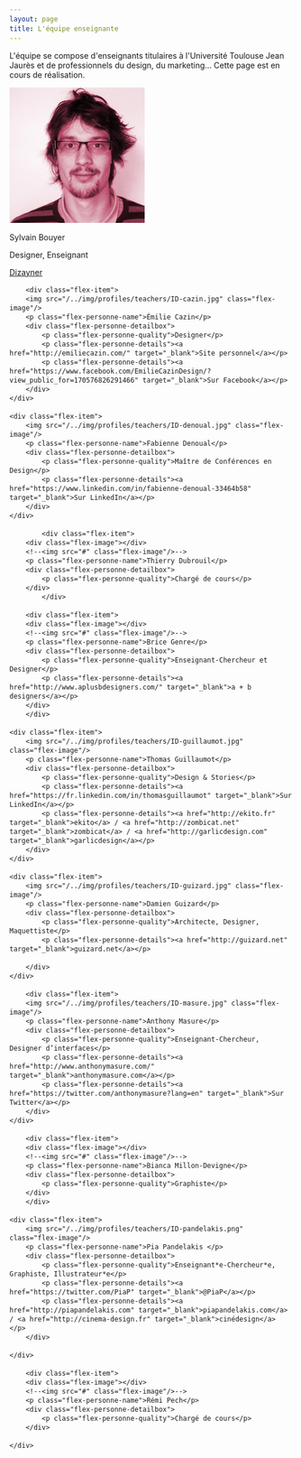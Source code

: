 ```yaml
---
layout: page
title: L'équipe enseignante
---
```


L'équipe se compose d'enseignants titulaires à l'Université Toulouse Jean Jaurès et de professionnels du design, du marketing...
Cette page est en cours de réalisation.

<div class="flex-container">
	<div class="flex-item">
		<img src="/../img/profiles/teachers/ID-bouyer.jpg" class="flex-image"/>
		<p class="flex-personne-name">Sylvain Bouyer</p>
		<div class="flex-personne-detailbox">
			<p class="flex-personne-quality">Designer, Enseignant</p>
			<p class="flex-personne-details"><a href="http://dizayner.fr/" target="_blank">Dizayner</a></p>
		</div>
	</div>	

		<div class="flex-item">
		<img src="/../img/profiles/teachers/ID-cazin.jpg" class="flex-image"/>
		<p class="flex-personne-name">Émilie Cazin</p>
		<div class="flex-personne-detailbox">
			<p class="flex-personne-quality">Designer</p>
			<p class="flex-personne-details"><a href="http://emiliecazin.com/" target="_blank">Site personnel</a></p>
			<p class="flex-personne-details"><a href="https://www.facebook.com/EmilieCazinDesign/?view_public_for=170576826291466" target="_blank">Sur Facebook</a></p>
		</div>
	</div>	

	<div class="flex-item">
		<img src="/../img/profiles/teachers/ID-denoual.jpg" class="flex-image"/>
		<p class="flex-personne-name">Fabienne Denoual</p>
		<div class="flex-personne-detailbox">
			<p class="flex-personne-quality">Maître de Conférences en Design</p>
			<p class="flex-personne-details"><a href="https://www.linkedin.com/in/fabienne-denoual-33464b58" target="_blank">Sur LinkedIn</a></p>
		</div>
	</div>	

			<div class="flex-item">
		<div class="flex-image"></div>	
		<!--<img src="#" class="flex-image"/>-->
		<p class="flex-personne-name">Thierry Dubrouil</p>
		<div class="flex-personne-detailbox">
			<p class="flex-personne-quality">Chargé de cours</p>
		</div>
			</div>

		<div class="flex-item">
		<div class="flex-image"></div>	
		<!--<img src="#" class="flex-image"/>-->
		<p class="flex-personne-name">Brice Genre</p>
		<div class="flex-personne-detailbox">
			<p class="flex-personne-quality">Enseignant-Chercheur et Designer</p>
			<p class="flex-personne-details"><a href="http://www.aplusbdesigners.com/" target="_blank">a + b designers</a></p>
		</div>
		</div>		

	<div class="flex-item">
		<img src="/../img/profiles/teachers/ID-guillaumot.jpg" class="flex-image"/>
		<p class="flex-personne-name">Thomas Guillaumot</p>
		<div class="flex-personne-detailbox">
			<p class="flex-personne-quality">Design & Stories</p>
			<p class="flex-personne-details"><a href="https://fr.linkedin.com/in/thomasguillaumot" target="_blank">Sur LinkedIn</a></p>
			<p class="flex-personne-details"><a href="http://ekito.fr" target="_blank">ekito</a> / <a href="http://zombicat.net" target="_blank">zombicat</a> / <a href="http://garlicdesign.com" target="_blank">garlicdesign</a></p>
		</div>
	</div>	

	<div class="flex-item">
		<img src="/../img/profiles/teachers/ID-guizard.jpg" class="flex-image"/>
		<p class="flex-personne-name">Damien Guizard</p>
		<div class="flex-personne-detailbox">
			<p class="flex-personne-quality">Architecte, Designer, Maquettiste</p>
			<p class="flex-personne-details"><a href="http://guizard.net" target="_blank">guizard.net</a></p>
			
		</div>
	</div>

		<div class="flex-item">
		<img src="/../img/profiles/teachers/ID-masure.jpg" class="flex-image"/>
		<p class="flex-personne-name">Anthony Masure</p>
		<div class="flex-personne-detailbox">
			<p class="flex-personne-quality">Enseignant-Chercheur, Designer d’interfaces</p>
			<p class="flex-personne-details"><a href="http://www.anthonymasure.com/" target="_blank">anthonymasure.com</a></p>
			<p class="flex-personne-details"><a href="https://twitter.com/anthonymasure?lang=en" target="_blank">Sur Twitter</a></p>
		</div>
	</div>	

		<div class="flex-item">
		<div class="flex-image"></div>	
		<!--<img src="#" class="flex-image"/>-->
		<p class="flex-personne-name">Bianca Millon-Devigne</p>
		<div class="flex-personne-detailbox">
			<p class="flex-personne-quality">Graphiste</p>
		</div>
		</div>

	<div class="flex-item">
		<img src="/../img/profiles/teachers/ID-pandelakis.png" class="flex-image"/>
		<p class="flex-personne-name">Pia Pandelakis </p>
		<div class="flex-personne-detailbox">
			<p class="flex-personne-quality">Enseignant*e-Chercheur*e, Graphiste, Illustrateur*e</p>
			<p class="flex-personne-details"><a href="https://twitter.com/PiaP" target="_blank">@PiaP</a></p>
			<p class="flex-personne-details"><a href="http://piapandelakis.com" target="_blank">piapandelakis.com</a> / <a href="http://cinema-design.fr" target="_blank">cinédesign</a> </p>
		</div>

	</div>

		<div class="flex-item">
		<div class="flex-image"></div>	
		<!--<img src="#" class="flex-image"/>-->
		<p class="flex-personne-name">Rémi Pech</p>
		<div class="flex-personne-detailbox">
			<p class="flex-personne-quality">Chargé de cours</p>
		</div>

	</div>
<!--
		<div class="flex-item">
		<img src="/../img/profiles/teachers/james-doe.jpg" class="flex-image"/>
		<p class="flex-personne-name" style="font-size: 1em;">John Superlonglastname</p>
		<div class="flex-personne-detailbox">
			<p class="flex-personne-quality">Designer, Enseignant-Chercheur</p>
			<p class="flex-personne-details"><a href="#" target="_blank">@johnsuperlonglastname</a></p>
			<p class="flex-personne-details"><a href="#" target="_blank">www.johnsuperlonglastname.com</a></p>
		</div>

	</div>

		<div class="flex-item">
		<img src="/../img/profiles/teachers/jenny-social.jpg" class="flex-image"/>
		<p class="flex-personne-name" style="font-size: 1em;">Jenny Socialmedia</p>
		<div class="flex-personne-detailbox">
			<p class="flex-personne-quality">Designer, Enseignant-Chercheur</p>
			<p class="flex-personne-details"><a href="#" target="_blank">@jennysocial</a></p>
			<p class="flex-personne-details"><a href="#" target="_blank">www.jennysocial.com</a></p>
		</div>

	</div>

		<div class="flex-item">
		<img src="/../img/profiles/teachers/julie-doe.jpg" class="flex-image"/>
		<p class="flex-personne-name">Julie Doe</p>
		<div class="flex-personne-detailbox">
			<p class="flex-personne-quality">Sociologue, Philosophe, Enseignante-Chercheuse</p>
			<p class="flex-personne-details"><a href="#" target="_blank">@juliedoe</a></p>
			<p class="flex-personne-details"><a href="#" target="_blank">www.juliedoe.com</a></p>
		</div>

	</div>
-->

</div>
 

